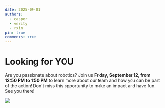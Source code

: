 ```yaml
---
date: 2025-09-01
authors:
  - casper
  - verity
  - rxin
pin: true
comments: true
---
```


# Looking for YOU

Are you passionate about robotics? Join us **Friday, September 12, from 12:50 PM to 1:50 PM** to learn more about our team and how you can be part of the action! Don't miss this opportunity to make an impact and have fun. See you there!

![](../../../../../gallery/004.jpg)

<!-- more -->
